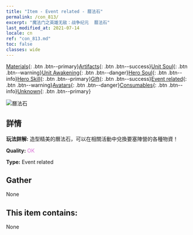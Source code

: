 ```yaml
---
title: "Item - Event related - 曆法石"
permalink: /con_813/
excerpt: "魔法门之英雄无敌：战争纪元  曆法石"
last_modified_at: 2021-07-14
locale: cn
ref: "con_813.md"
toc: false
classes: wide
---
```

 [Materials](/ItemsCN/){: .btn .btn--primary}[Artifacts](/ItemsCN/Artifacts/){: .btn .btn--success}[Unit Soul](/ItemsCN/UnitSoul/){: .btn .btn--warning}[Unit Awakening](/ItemsCN/UnitAwakening/){: .btn .btn--danger}[Hero Soul](/ItemsCN/HeroSoul/){: .btn .btn--info}[Hero Skill](/ItemsCN/HeroSkill/){: .btn .btn--primary}[Gift](/ItemsCN/Gift/){: .btn .btn--success}[Event related](/ItemsCN/Events/){: .btn .btn--warning}[Avatars](/ItemsCN/Avatars/){: .btn .btn--danger}[Consumables](/ItemsCN/Consumables/){: .btn .btn--info}[Unknown](/ItemsCN/Unknown/){: .btn .btn--primary}

 ![曆法石](/images/t/i_3071.png)

## 詳情
 **玩法詳解:** 造型精美的曆法石，可以在相關活動中兌換要塞陣營的各種物資！

 **Quality:** <span style="color: #DA70D6">OK</span>

 **Type:** Event related

## Gather

  None

## This item contains:

  None

